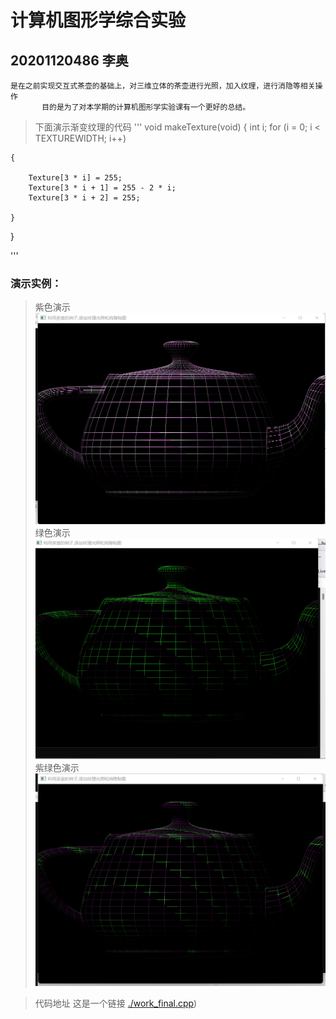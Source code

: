# 计算机图形学综合实验

##   20201120486 李奥
    是在之前实现交互式茶壶的基础上，对三维立体的茶壶进行光照，加入纹理，进行消隐等相关操作
           目的是为了对本学期的计算机图形学实验课有一个更好的总结。
>下面演示渐变纹理的代码
'''
 void makeTexture(void)
{
	int i;
	for (i = 0; i < TEXTUREWIDTH; i++)

	{

		Texture[3 * i] = 255;
		Texture[3 * i + 1] = 255 - 2 * i;
		Texture[3 * i + 2] = 255;

	}
}   

'''
### 演示实例：
>紫色演示  
![紫色纹理运行](./picture/%E7%B4%AB%E8%89%B2.png)
>绿色演示
![绿色纹理运行](./picture/%E7%BB%BF%E8%89%B2.png)
>紫绿色演示
![紫绿色演示](./picture/%E7%B4%AB%E7%BB%BF%E8%89%B2.png)

>  代码地址
>这是一个链接 [./work_final.cpp](https://github.com/SuperLeo2021/Computer_Graphics_/blob/main/%E6%9D%8E%E5%A5%A5_20201120486*/experiment_final/work_final.cpp))
